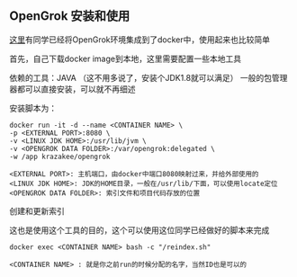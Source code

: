 
## OpenGrok 安装和使用

[这里][1]有同学已经将OpenGrok环境集成到了docker中，使用起来也比较简单

首先，自己下载docker image到本地，这里需要配置一些本地工具

依赖的工具：JAVA （这不用多说了，安装个JDK1.8就可以满足）
一般的包管理器都可以直接安装，可以就不再细述

安装脚本为：

    docker run -it -d --name <CONTAINER NAME> \
	-p <EXTERNAL PORT>:8080 \
	-v <LINUX JDK HOME>:/usr/lib/jvm \
	-v <OPENGROK DATA FOLDER>:/var/opengrok:delegated \
	-w /app krazakee/opengrok


```text
<EXTERNAL PORT>: 主机端口，由docker中端口8080映射过来，并给外部使用的
<LINUX JDK HOME>: JDK的HOME目录，一般在/usr/lib/下面，可以使用locate定位
<OPENGROK DATA FOLDER>: 索引文件和项目代码存放的位置
```

创建和更新索引

这也是使用这个工具的目的，这个可以使用这位同学已经做好的脚本来完成

	docker exec <CONTAINER NAME> bash -c "/reindex.sh"

```text
<CONTAINER NAME> : 就是你之前run的时候分配的名字，当然ID也是可以的
```

[1]: https://zhuanlan.zhihu.com/p/32568717
